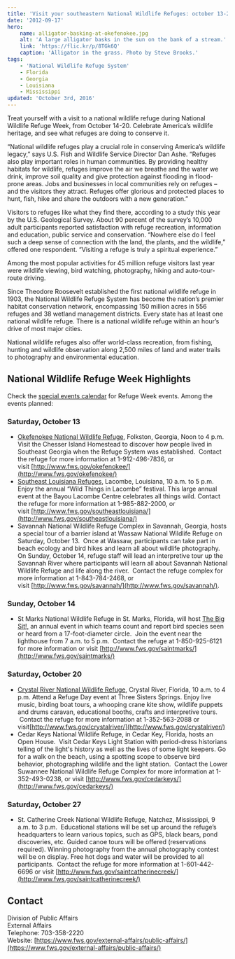 ```yaml
---
title: 'Visit your southeastern National Wildlife Refuges: october 13-27, 2012'
date: '2012-09-17'
hero:
    name: alligator-basking-at-okefenokee.jpg
    alt: 'A large alligator basks in the sun on the bank of a stream.'
    link: 'https://flic.kr/p/8TGk6Q'
    caption: 'Alligator in the grass. Photo by Steve Brooks.'
tags:
    - 'National Wildlife Refuge System'
    - Florida
    - Georgia
    - Louisiana
    - Mississippi
updated: 'October 3rd, 2016'
---
```


Treat yourself with a visit to a national wildlife refuge during National Wildlife Refuge Week, from October 14-20\. Celebrate America’s wildlife heritage, and see what refuges are doing to conserve it.

“National wildlife refuges play a crucial role in conserving America’s wildlife legacy,” says U.S. Fish and Wildlife Service Director Dan Ashe. “Refuges also play important roles in human communities. By providing healthy habitats for wildlife, refuges improve the air we breathe and the water we drink, improve soil quality and give protection against flooding in flood-prone areas. Jobs and businesses in local communities rely on refuges – and the visitors they attract. Refuges offer glorious and protected places to hunt, fish, hike and share the outdoors with a new generation.”

Visitors to refuges like what they find there, according to a study this year by the U.S. Geological Survey. About 90 percent of the survey’s 10,000 adult participants reported satisfaction with refuge recreation, information and education, public service and conservation. “Nowhere else do I feel such a deep sense of connection with the land, the plants, and the wildlife,” offered one respondent. “Visiting a refuge is truly a spiritual experience.”

Among the most popular activities for 45 million refuge visitors last year were wildlife viewing, bird watching, photography, hiking and auto-tour-route driving. 

Since Theodore Roosevelt established the first national wildlife refuge in 1903, the National Wildlife Refuge System has become the nation’s premier habitat conservation network, encompassing 150 million acres in 556 refuges and 38 wetland management districts. Every state has at least one national wildlife refuge. There is a national wildlife refuge within an hour’s drive of most major cities.

National wildlife refuges also offer world-class recreation, from fishing, hunting and wildlife observation along 2,500 miles of land and water trails to photography and environmental education.

## National Wildlife Refuge Week Highlights

Check the [special events calendar](http://www.fws.gov/refuges/SpecialEvents/FWS_SpecialEventsCalendar.cfm) for Refuge Week events. Among the events planned:

### Saturday, October 13

 - [Okefenokee National Wildlife Refuge](http://www.fws.gov/okefenokee/Special%20Events.html), Folkston, Georgia, Noon to 4 p.m. Visit the Chesser Island Homestead to discover how people lived in Southeast Georgia when the Refuge System was established.  Contact the refuge for more information at 1-912-496-7836, or visit [http://www.fws.gov/okefenokee/](http://www.fws.gov/okefenokee/)
 - [Southeast Louisiana Refuges](http://www.fws.gov/southeastlouisiana/index.html), Lacombe, Louisiana, 10 a.m. to 5 p.m. Enjoy the annual “Wild Things in Lacombe” festival. This large annual event at the Bayou Lacombe Centre celebrates all things wild. Contact the refuge for more information at 1-985-882-2000, or visit [http://www.fws.gov/southeastlouisiana/](http://www.fws.gov/southeastlouisiana/)
 - Savannah National Wildlife Refuge Complex in Savannah, Georgia, hosts a special tour of a barrier island at Wassaw National Wildlife Refuge on Saturday, October 13\.  Once at Wassaw, participants can take part in beach ecology and bird hikes and learn all about wildlife photography.  On Sunday, October 14, refuge staff will lead an interpretive tour up the Savannah River where participants will learn all about Savannah National Wildlife Refuge and life along the river.  Contact the refuge complex for more information at 1-843-784-2468, or visit [http://www.fws.gov/savannah/](http://www.fws.gov/savannah/).

### Sunday, October 14

 - St Marks National Wildlife Refuge in St. Marks, Florida, will host [The Big Sit!,](http://www.birdwatchersdigest.com/bwdsite/connect/bigsit/index.php?sc=migration) an annual event in which teams count and report bird species seen or heard from a 17-foot-diameter circle.  Join the event near the lighthouse from 7 a.m. to 5 p.m.  Contact the refuge at 1-850-925-6121 for more information or visit [http://www.fws.gov/saintmarks/](http://www.fws.gov/saintmarks/)

### Saturday, October 20

 - [Crystal River National Wildlife Refuge](http://www.fws.gov/crystalriver/), Crystal River, Florida, 10 a.m. to 4 p.m. Attend a Refuge Day event at Three Sisters Springs. Enjoy live music, birding boat tours, a whooping crane kite show, wildlife puppets and drums caravan, educational booths, crafts and interpretive tours.  Contact the refuge for more information at 1-352-563-2088 or visit[http://www.fws.gov/crystalriver/](http://www.fws.gov/crystalriver/)
 - Cedar Keys National Wildlife Refuge, in Cedar Key, Florida, hosts an Open House.  Visit Cedar Keys Light Station with period-dress historians telling of the light's history as well as the lives of some light keepers. Go for a walk on the beach, using a spotting scope to observe bird behavior, photographing wildlife and the light station.  Contact the Lower Suwannee National Wildlife Refuge Complex for more information at 1-352-493-0238, or visit [http://www.fws.gov/cedarkeys/](http://www.fws.gov/cedarkeys/)

### Saturday, October 27

 - St. Catherine Creek National Wildlife Refuge, Natchez, Mississippi, 9 a.m. to 3 p.m.  Educational stations will be set up around the refuge’s headquarters to learn various topics, such as GPS, black bears, pond discoveries, etc. Guided canoe tours will be offered (reservations required). Winning photography from the annual photography contest will be on display. Free hot dogs and water will be provided to all participants.  Contact the refuge for more information at 1-601-442-6696 or visit [http://www.fws.gov/saintcatherinecreek/](http://www.fws.gov/saintcatherinecreek/)

## Contact

Division of Public Affairs  
External Affairs  
Telephone: 703-358-2220  
Website: [https://www.fws.gov/external-affairs/public-affairs/](https://www.fws.gov/external-affairs/public-affairs/)
